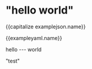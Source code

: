 # "hello world"

{{capitalize examplejson.name}}

{{exampleyaml.name}}

hello --- world

<p>"test"</p>